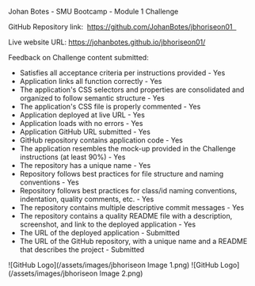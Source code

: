 Johan Botes - SMU Bootcamp - Module 1 Challenge

GitHub Repository link:  https://github.com/JohanBotes/jbhoriseon01  

Live website URL: https://johanbotes.github.io/jbhoriseon01/

Feedback on Challenge content submitted:

- Satisfies all acceptance criteria per instructions provided - Yes
- Application links all function correctly - Yes
- The application's CSS selectors and properties are consolidated and organized to follow semantic structure - Yes
- The application's CSS file is properly commented - Yes
- Application deployed at live URL - Yes
- Application loads with no errors - Yes
- Application GitHub URL submitted - Yes
- GitHub repository contains application code - Yes
- The application resembles the mock-up provided in the Challenge instructions (at least 90%) - Yes
- The repository has a unique name - Yes
- Repository follows best practices for file structure and naming conventions - Yes
- Repository follows best practices for class/id naming conventions, indentation, quality comments, etc. - Yes
- The repository contains multiple descriptive commit messages - Yes
- The repository contains a quality README file with a description, screenshot, and link to the deployed application - Yes
- The URL of the deployed application - Submitted
- The URL of the GitHub repository, with a unique name and a README that describes the project - Submitted

![GitHub Logo](/assets/images/jbhoriseon Image 1.png)
![GitHub Logo](/assets/images/jbhoriseon Image 2.png)
